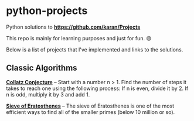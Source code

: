 python-projects
===============

Python solutions to **<https://github.com/karan/Projects>**

This repo is mainly for learning purposes and just for fun. :smile:

Below is a list of projects that I've implemented and links to the solutions.

Classic Algorithms
------------------

[**Collatz Conjecture**](https://github.com/jnrbsn/python-projects/blob/master/classic_algorithms/collatz.py)
– Start with a number n > 1. Find the number of steps it takes to reach one
using the following process: If n is even, divide it by 2. If n is odd, multiply
it by 3 and add 1.

[**Sieve of Eratosthenes**](https://github.com/jnrbsn/python-projects/blob/master/classic_algorithms/eratosthenes.py)
– The sieve of Eratosthenes is one of the most efficient ways to find all of the
smaller primes (below 10 million or so).
